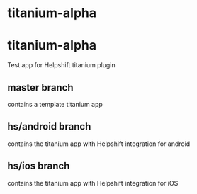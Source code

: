 titanium-alpha
==============

titanium-alpha
==============

Test app for Helpshift titanium plugin

master branch 
--------------
contains a template titanium app

hs/android branch 
--------------
contains the titanium app with Helpshift integration for android

hs/ios branch 
--------------
contains the titanium app with Helpshift integration for iOS

